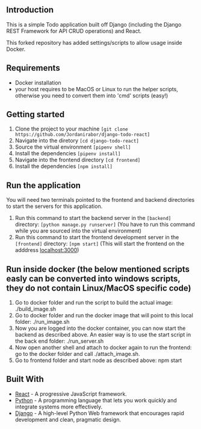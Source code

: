 ## Introduction

This is a simple Todo application built off Django (including the Django REST Framework for API CRUD operations) and React.

This forked repository has added settings/scripts to allow usage inside Docker.

## Requirements
* Docker installation
* your host requires to be MacOS or Linux to run the helper scripts, otherwise you need to convert them into 'cmd' scripts (easy!)

## Getting started
1. Clone the project to your machine ```[git clone https://github.com/Jordanirabor/django-todo-react]```
2. Navigate into the diretory ```[cd django-todo-react]```
3. Source the virtual environment ```[pipenv shell]```
4. Install the dependencies ```[pipenv install]```
5. Navigate into the frontend directory ```[cd frontend]```
5. Install the dependencies ```[npm install]```

## Run the application
You will need two terminals pointed to the frontend and backend directories to start the servers for this application.

1. Run this command to start the backend server in the ```[backend]``` directory: ```[python manage.py runserver]``` (You have to run this command while you are sourced into the virtual environment)
2. Run this command to start the frontend development server in the ```[frontend]``` directory: ```[npm start]``` (This will start the frontend on the adddress [localhost:3000](http://localhost:3000))

## Run inside docker (the below mentioned scripts easly can be converted into windows scripts, they do not contain Linux/MacOS specific code)
1. Go to docker folder and run the script to build the actual image: ./build_image.sh
2. Go to docker folder and run the docker image that will point to this local folder: ./run_image.sh
3. Now you are logged into the docker container, you can now start the backend as described above. An easier way is to use the start script in the back end folder: ./run_server.sh
4. Now open another shell and attach to docker again to run the frontend: go to the docker folder and call ./attach_image.sh.
5. Go to frontend folder and start node as described above: npm start

## Built With

* [React](https://reactjs.org) - A progressive JavaScript framework.
* [Python](https://www.python.org/) - A programming language that lets you work quickly and integrate systems more effectively.
* [Django](http://djangoproject.org/) - A high-level Python Web framework that encourages rapid development and clean, pragmatic design.
